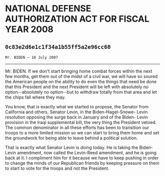 # NATIONAL DEFENSE AUTHORIZATION ACT FOR FISCAL YEAR 2008
## `0c83e2d6e1c1f34a1b55ff5a2e96cc60`
`Mr. BIDEN — 10 July 2007`

---


Mr. BIDEN. If we don't start bringing home combat forces within the 
next few months, get them out of the midst of a civil war, we will have 
so soured the American people on the ability to do even the things that 
need be done that this President and the next President will be left 
with absolutely no option--absolutely no option--but to withdraw 
totally from that area and let the chips fall where they may.

You know, that is exactly what we started to propose, the Senator 
from California and others, Senator Levin, in the Biden-Hagel-Snowe-
Levin resolution opposing the surge back in January and of the Biden-
Levin provision in the Iraqi supplemental bill, the very thing the 
President vetoed. The common denominator in all these efforts has been 
to transition our troops to a more limited mission so we can start to 
bring them home and set the groundwork for being able to leave behind a 
political solution.

That is exactly what Senator Levin is doing today. He is taking the 
Biden-Levin amendment, now called the Levin-Reed amendment, and he is 
going back at it. I compliment him for it because we have to keep 
pushing in order to change the minds of our Republican friends by 
keeping pressure on them to start to vote for the troops and not the 
President.

